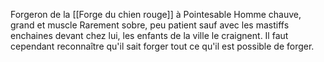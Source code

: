 Forgeron de la [[Forge du chien rouge]] à Pointesable
Homme chauve, grand et muscle
Rarement sobre, peu patient sauf avec les mastiffs enchaines devant chez lui, les enfants de la ville le craignent.
Il faut cependant reconnaître qu'il sait forger tout ce qu'il est possible de forger.
